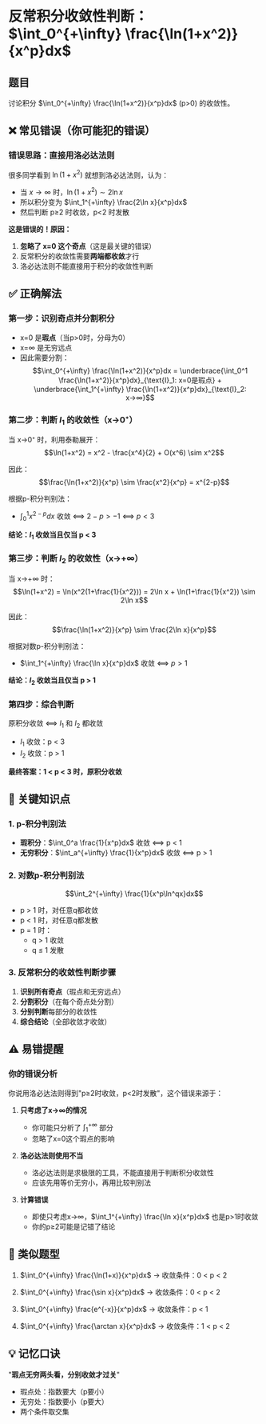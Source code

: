 # 反常积分收敛性判断：$\int_0^{+\infty} \frac{\ln(1+x^2)}{x^p}dx$

## 题目
讨论积分 $\int_0^{+\infty} \frac{\ln(1+x^2)}{x^p}dx$ (p>0) 的收敛性。

## ❌ 常见错误（你可能犯的错误）

### 错误思路：直接用洛必达法则
很多同学看到 $\ln(1+x^2)$ 就想到洛必达法则，认为：
- 当 $x \to \infty$ 时，$\ln(1+x^2) \sim 2\ln x$
- 所以积分变为 $\int_1^{+\infty} \frac{2\ln x}{x^p}dx$
- 然后判断 p≥2 时收敛，p<2 时发散

**这是错误的！原因：**
1. **忽略了 x=0 这个奇点**（这是最关键的错误）
2. 反常积分的收敛性需要**两端都收敛**才行
3. 洛必达法则不能直接用于积分的收敛性判断

## ✅ 正确解法
### 第一步：识别奇点并分割积分
- x=0 是**瑕点**（当p>0时，分母为0）
- x=∞ 是无穷远点
- 因此需要分割：
$$\int_0^{+\infty} \frac{\ln(1+x^2)}{x^p}dx = \underbrace{\int_0^1 \frac{\ln(1+x^2)}{x^p}dx}_{\text{I}_1: x=0是瑕点} + \underbrace{\int_1^{+\infty} \frac{\ln(1+x^2)}{x^p}dx}_{\text{I}_2: x→∞}$$

### 第二步：判断 $I_1$ 的收敛性（x→0⁺）

当 x→0⁺ 时，利用泰勒展开：
$$\ln(1+x^2) = x^2 - \frac{x^4}{2} + O(x^6) \sim x^2$$

因此：
$$\frac{\ln(1+x^2)}{x^p} \sim \frac{x^2}{x^p} = x^{2-p}$$

根据p-积分判别法：
- $\int_0^1 x^{2-p}dx$ 收敛 ⟺ $2-p > -1$ ⟺ $p < 3$

**结论：$I_1$ 收敛当且仅当 p < 3**
### 第三步：判断 $I_2$ 的收敛性（x→+∞）

当 x→+∞ 时：
$$\ln(1+x^2) = \ln(x^2(1+\frac{1}{x^2})) = 2\ln x + \ln(1+\frac{1}{x^2}) \sim 2\ln x$$

因此：
$$\frac{\ln(1+x^2)}{x^p} \sim \frac{2\ln x}{x^p}$$

根据对数p-积分判别法：
- $\int_1^{+\infty} \frac{\ln x}{x^p}dx$ 收敛 ⟺ $p > 1$

**结论：$I_2$ 收敛当且仅当 p > 1**

### 第四步：综合判断

原积分收敛 ⟺ $I_1$ 和 $I_2$ 都收敛
- $I_1$ 收敛：p < 3
- $I_2$ 收敛：p > 1

**最终答案：1 < p < 3 时，原积分收敛**
## 📌 关键知识点

### 1. p-积分判别法
- **瑕积分**：$\int_0^a \frac{1}{x^p}dx$ 收敛 ⟺ p < 1
- **无穷积分**：$\int_a^{+\infty} \frac{1}{x^p}dx$ 收敛 ⟺ p > 1

### 2. 对数p-积分判别法
$$\int_2^{+\infty} \frac{1}{x^p\ln^qx}dx$$
- p > 1 时，对任意q都收敛
- p < 1 时，对任意q都发散
- p = 1 时：
  - q > 1 收敛
  - q ≤ 1 发散

### 3. 反常积分的收敛性判断步骤
1. **识别所有奇点**（瑕点和无穷远点）
2. **分割积分**（在每个奇点处分割）
3. **分别判断**每部分的收敛性
4. **综合结论**（全部收敛才收敛）
## ⚠️ 易错提醒

### 你的错误分析
你说用洛必达法则得到"p≥2时收敛，p<2时发散"，这个错误来源于：

1. **只考虑了x→∞的情况**
   - 你可能只分析了 $\int_1^{+\infty}$ 部分
   - 忽略了x=0这个瑕点的影响

2. **洛必达法则使用不当**
   - 洛必达法则是求极限的工具，不能直接用于判断积分收敛性
   - 应该先用等价无穷小，再用比较判别法

3. **计算错误**
   - 即使只考虑x→∞，$\int_1^{+\infty} \frac{\ln x}{x^p}dx$ 也是p>1时收敛
   - 你的p≥2可能是记错了结论

## 🎯 类似题型

1. $\int_0^{+\infty} \frac{\ln(1+x)}{x^p}dx$ → 收敛条件：0 < p < 2

2. $\int_0^{+\infty} \frac{\sin x}{x^p}dx$ → 收敛条件：0 < p < 2

3. $\int_0^{+\infty} \frac{e^{-x}}{x^p}dx$ → 收敛条件：p < 1

4. $\int_0^{+\infty} \frac{\arctan x}{x^p}dx$ → 收敛条件：1 < p < 2

## 💡 记忆口诀
"**瑕点无穷两头看，分别收敛才过关**"
- 瑕点处：指数要大（p要小）
- 无穷处：指数要小（p要大）
- 两个条件取交集
